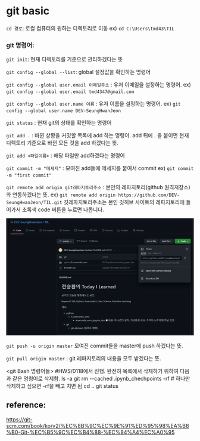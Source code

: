 # git basic

`cd 경로`: 로컬 컴퓨터의 원하는 디렉토리로 이동 ex) `cd C:\Users\tmd43\TIL`



### git 명령어:

`git init`: 현재 디렉토리를 기준으로 관리하겠다는 뜻

`git config --global --list`: global 설정값을 확인하는 명령어

`git config --global user.email 이메일주소` : 유저 이메일을 설정하는 명령어. ex) `git config --global user.email tmd4347@gmail.com`

`git config --global user.name 이름` : 유저 이름을 설정하는 명령어. ex) `git config --global user.name DEV-SeungHwanJeon`

`git status` : 현재 git의 상태를 확인하는 명령어

`git add .` : 바뀐 상황을 커밋할 목록에 add 하는 명령어. add 뒤에 . 을 붙이면 현재 디렉토리 기준으로 바뀐 모든 것을 add 하겠다는 뜻.

`git add <파일이름>` : 해당 파일만 add하겠다는 명령어

`git commit -m "메세지"` : 모여진 add들에 메세지를 붙여서 commit  ex) `git commit -m "first commit"`

`git remote add origin git레파지토리주소` :  본인의 레파지토리(github 원격저장소)와 연동하겠다는 뜻. ex) `git remote add origin https://github.com/DEV-SeungHwanJeon/TIL.git`  깃레파지토리주소는 본인 깃허브 사이트의 레파지토리에 들어가서 초록색 code 버튼을 누르면 나옵니다.

![image-20210117150653437](git_basic.assets/image-20210117150653437.png)

`git push -u origin master` 모여진 commit들을 master에 push 하겠다는 뜻.

`git pull origin master` : git 레파지토리의 내용을 모두 받겠다는 뜻.



<git Bash 명령어들>
#HWS/0118에서 진행. 완전히 목록에서 삭제하기 위하여 다음과 같은 명령어로 삭제함.
ls -a
git rm --cached .ipynb_chechpoints -rf    # 하나만 삭제하고 싶으면 -rf을 빼고 치면 됨
cd ..
git status



## reference:

https://git-scm.com/book/ko/v2/%EC%8B%9C%EC%9E%91%ED%95%98%EA%B8%B0-Git-%EC%B5%9C%EC%B4%88-%EC%84%A4%EC%A0%95



